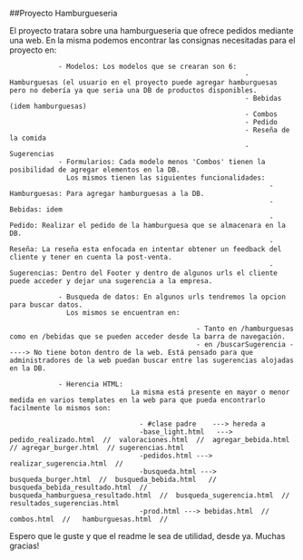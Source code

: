 ##Proyecto Hamburgueseria

El proyecto tratara sobre una hamburgueseria que ofrece pedidos mediante una web. 
En la misma podemos encontrar las consignas necesitadas para el proyecto en:

                - Modelos: Los modelos que se crearan son 6:
                                                              - Hamburguesas (el usuario en el proyecto puede agregar hamburguesas pero no debería ya que seria una DB de productos disponibles.
                                                              - Bebidas (idem hamburguesas)
                                                              - Combos
                                                              - Pedido
                                                              - Reseña de la comida
                                                              - Sugerencias 
                - Formularios: Cada modelo menos 'Combos' tienen la posibilidad de agregar elementos en la DB.
                  Los mismos tienen las siguientes funcionalidades:
                                                                    - Hamburguesas: Para agregar hamburguesas a la DB.
                                                                    - Bebidas: idem
                                                                    - Pedido: Realizar el pedido de la hamburguesa que se almacenara en la DB.
                                                                    - Reseña: La reseña esta enfocada en intentar obtener un feedback del cliente y tener en cuenta la post-venta.
                                                                    - Sugerencias: Dentro del Footer y dentro de algunos urls el cliente puede acceder y dejar una sugerencia a la empresa.
                                                                    
                - Busqueda de datos: En algunos urls tendremos la opcion para buscar datos.
                  Los mismos se encuentran en:

                                                  - Tanto en /hamburguesas como en /bebidas que se pueden acceder desde la barra de navegación.
                                                  - en /buscarSugerencia -----> No tiene boton dentro de la web. Está pensado para que administradores de la web puedan buscar entre las sugerencias alojadas en la DB.

                - Herencia HTML:
                                  La misma está presente en mayor o menor medida en varios templates en la web para que pueda encontrarlo facilmente lo mismos son:
                                   
                                    - #clase padre    ---> hereda a
                                    -base_light.html   ---> pedido_realizado.html  //  valoraciones.html  //  agregar_bebida.html  // agregar_burger.html  // sugerencias.html  
                                    -pedidos.html ---> realizar_sugerencia.html  //
                                    -busqueda.html ---> busqueda_burger.html  //  busqueda_bebida.html   //  busqueda_bebida_resultado.html  //  busqueda_hamburguesa_resultado.html  //  busqueda_sugerencia.html  //  resultados_sugerencias.html
                                    -prod.html ---> bebidas.html  //  combos.html  //   hamburguesas.html  // 



Espero que le guste y que el readme le sea de utilidad, desde ya. Muchas gracias!
                                    

                                            
